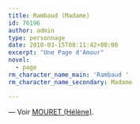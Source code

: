 ```yaml
---
title: Rambaud (Madame)
id: 76196
author: admin
type: personnage
date: 2010-03-15T08:11:42+00:00
excerpt: "Une Page d'Amour"
novel:
  - page
rm_character_name_main: 'Rambaud '
rm_character_name_secondary: Madame

---
```

— Voir <a href="/personnage/mouret-helene/" target="_self">MOURET (Hélène)</a>.
